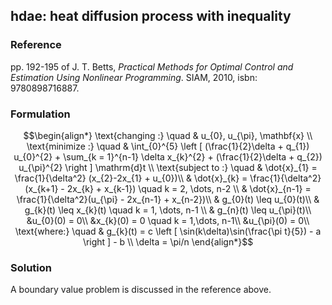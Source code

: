 ## hdae: heat diffusion process with inequality

### Reference
pp. 192-195 of J. T. Betts, *Practical Methods for Optimal Control and Estimation Using Nonlinear Programming*. SIAM, 2010, isbn: 9780898716887.

### Formulation
```math
\begin{align*}
\text{changing :} \quad & u_{0}, u_{\pi}, \mathbf{x} \\
\text{minimize :} \quad & \int_{0}^{5} \left [ (\frac{1}{2}\delta + q_{1}) u_{0}^{2} + \sum_{k = 1}^{n-1} \delta x_{k}^{2} + (\frac{1}{2}\delta + q_{2}) u_{\pi}^{2} \right ] \mathrm{d}t \\
\text{subject to :} \quad & \dot{x}_{1} = \frac{1}{\delta^2} (x_{2}-2x_{1} + u_{0})\\
& \dot{x}_{k} = \frac{1}{\delta^2}(x_{k+1} - 2x_{k} + x_{k-1}) \quad k = 2, \dots, n-2 \\
& \dot{x}_{n-1} = \frac{1}{\delta^2}(u_{\pi} - 2x_{n-1} + x_{n-2})\\
& g_{0}(t) \leq u_{0}(t)\\
& g_{k}(t) \leq x_{k}(t) \quad k = 1, \dots, n-1 \\
& g_{n}(t) \leq u_{\pi}(t)\\
&u_{0}(0) = 0\\
&x_{k}(0) = 0 \quad k = 1,\dots, n-1\\
&u_{\pi}(0) = 0\\
\text{where:} \quad & g_{k}(t) = c \left [  \sin(k\delta)\sin(\frac{\pi t}{5}) - a \right ] - b \\
\delta = \pi/n
\end{align*}
```

### Solution
A boundary value problem is discussed in the reference above.